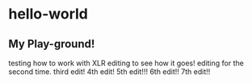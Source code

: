 # hello-world
## My Play-ground!
testing how to work with XLR
editing to see how it goes!
editing for the second time.
third edit!
4th edit!
5th edit!!!
6th edit!!
7th edit!!

